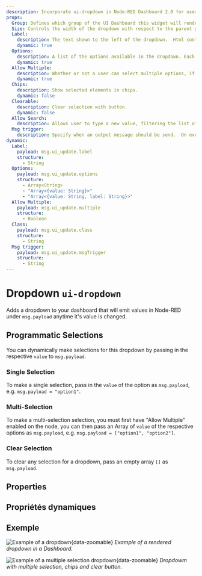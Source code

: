 ```yaml
---
description: Incorporate ui-dropdown in Node-RED Dashboard 2.0 for user selections and dynamic content filtering.
props:
  Group: Defines which group of the UI Dashboard this widget will render in.
  Size: Controls the width of the dropdown with respect to the parent group. Maximum value is the width of the group.
  Label:
    description: The text shown to the left of the dropdown.  Html content is allowed.
    dynamic: true
  Options:
    description: A list of the options available in the dropdown. Each row defines a 'label' (shown in the dropdown) and `value` (emitted on selection) property.
    dynamic: true
  Allow Multiple:
    description: Whether or not a user can select multiple options, if so, checkboxes are shown, and value is emitted in an array.
    dynamic: true
  Chips:
    description: Show selected elements in chips.
    dynamic: false
  Clearable:
    description: Clear selection with button.
    dynamic: false
  Allow Search:
    description: Allows user to type a new value, filtering the list of possible values to choose.
  Msg trigger:
    description: Specify when an output message should be send.  On every change or when the dropdown is closed.
dynamic:
  Label:
    payload: msg.ui_update.label
    structure:
      - String
  Options:
    payload: msg.ui_update.options
    structure:
      - Array<String>
      - "Array<{value: String}>"
      - "Array<{value: String, label: String}>"
  Allow Multiple:
    payload: msg.ui_update.multiple
    structure:
      - Boolean
  Class:
    payload: msg.ui_update.class
    structure:
      - String
  Msg trigger:
    payload: msg.ui_update.msgTrigger
    structure:
      - String
---
```


<script setup>
    import TryDemo from "./../../components/TryDemo.vue";
</script>

<TryDemo href="dropdown">

# Dropdown `ui-dropdown`

</TryDemo>

Adds a dropdown to your dashboard that will emit values in Node-RED under `msg.payload` anytime it's value is changed.

## Programmatic Selections

You can dynamically make selections for this dropdown by passing in the respective `value` to `msg.payload`.

### Single Selection

To make a single selection, pass in the `value` of the option as `msg.payload`, e.g. `msg.payload = "option1"`.

### Multi-Selection

To make a multi-selection selection, you must first have "Allow Multiple" enabled on the node, you can then pass an Array of `value` of the respective options as `msg.payload`, e.g. `msg.payload = ["option1", "option2"]`.

### Clear Selection

To clear any selection for a dropdown, pass an empty array `[]` as `msg.payload`.

## Properties

<PropsTable/>

## Propriétés dynamiques

<DynamicPropsTable/>

## Exemple

![Example of a dropdown](/images/node-examples/ui-dropdown.png "Example of a dropdown"){data-zoomable}
_Example of a rendered dropdown in a Dashboard._

![Example of a multiple selection dropdown](/images/node-examples/ui-dropdown-multi-chips-clearable.png "Example of a multiple selection dropdown"){data-zoomable}
_Dropdowm with multiple selection, chips and clear button._
